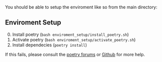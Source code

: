 You should be able to setup the enviroment like so from the main directory:

## Enviroment Setup
0. Install poetry (`bash enviroment_setup/install_poetry.sh`)
1. Activate poetry (`bash enviroment_setup/activate_poetry.sh`)
2. Install dependecies (`poetry install`)

If this fails, please consult the [poetry forums](https://python-poetry.org/docs/basic-usage/) or [Github](https://github.com/python-poetry/poetry) for more help.